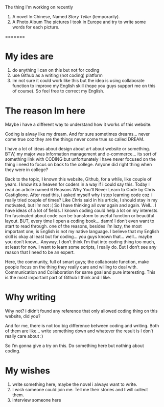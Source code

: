 The thing I'm working on recently 

1. A novel
In Chinese, Named *Story Teller* (temporarily).
2. A Photo Album
The pictures I took in Europe and try to write some words for each picture.

=======

My ides are
=======
1. do anything i can on this but not for coding
2. use Github as a writing (not coding) platform
3. Im not sure it could work like this but the idea is using collaborate function to improve my English skill (hope you guys support me on this of course). So feel free to correct my English.

The reason Im here
=======
Maybe i have a different way to understand how it works of this website.

Coding is alway like my dream. And for sure sometimes dreams... never come true coz they are the things never come true so called DREAM.

I have a lot of ideas about design about art about website or something. BTW, my major was information management and e-commerce... its sort of something link with CODING but unfortunately i have never focused on the thing i need to focus on back to the college. Anyone did right thing when they were in college?

Back to the topic, I known this website, Github, for a while, like couple of years. I know its a heaven for coders in a way if i could say this. Today I read an article named 6 Reasons Why You’ll Never Learn to Code by Chris Castiglione. After read this, i asked myself why i stop learning code coz i really tried couple of times? Like Chris said in his article, I should stay in my motivated, but I’m not :( So I have thinking all over again and again. Well… I have ideas of a lot of fields. I known coding could help a lot on my interests. I’m fascinated about code can be transform to useful function or beautiful layout.
BUT, every time I open a coding book… damn! I don’t even want to start to read through. one of the reasons, besides I’m lazy, the most important one, is English is not my native language. I believe that my English skill is okay at least but for coding… you guys known that… well… maybe you don’t know…
Anyway, I don’t think I’m that into coding thing too much, at least for now. I want to learn some scripts, I really do. But I don’t see any reason that I need to be an expert.

Here, the community, full of smart guys; the collaborate function, make people focus on the thing they really care and willing to deal with.
Communication and Collaboration for same goal and pure interesting. This is the most important part of Github I think and I like.

Why writing
=======
Why not? i didn’t found any reference that only allowed coding thing on this website, did you?

And for me, there is not too big difference between coding and writing. Both of them are like… write something down and whatever the result is I don’t really care about :) 

So I’m gonna give a try on this. Do something here but nothing about coding.   

My wishes
=======
1. write something here, maybe the novel i always want to write.
2. I wish someone could join me. Tell me their stories and I will collect them.
3. interview someone here
